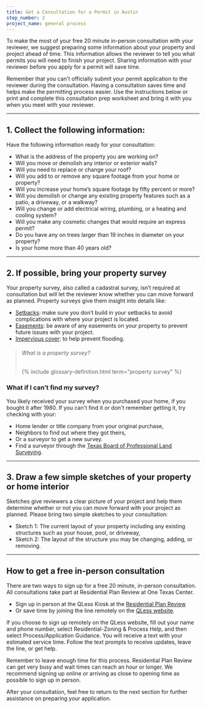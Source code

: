 ```yaml
---
title: Get a Consultation for a Permit in Austin
step_number: 2
project_name: general process
---
```



To make the most of your free 20 minute in-person consultation with your reviewer, we suggest preparing some information about your property and project ahead of time. This information allows the reviewer to tell you what permits you will need to finish your project. Sharing information with your reviewer before you apply for a permit will save time.

Remember that you can't officially submit your permit application to the reviewer during the consultation. Having a consultation saves time and helps make the permitting process easier. Use the instructions below or print and complete this consultation prep worksheet and bring it with you when you meet with your reviewer.

---

## 1. Collect the following information:

Have the following information ready for your consultation:

* What is the address of the property you are working on?
* Will you move or demolish any interior or exterior walls?
* Will you need to replace or change your roof?
* Will you add to or remove any square footage from your home or property?
* Will you increase your home’s square footage by fifty percent or more?
* Will you demolish or change any existing property features such as a patio, a driveway, or a walkway?
* Will you change or add electrical wiring, plumbing, or a heating and cooling system?
* Will you make any cosmetic changes that would require an express permit?
* Do you have any on trees larger than 19 inches in diameter on your property?
* Is your home more than 40 years old?

---

## 2. If possible, bring your property survey

Your property survey, also called a cadastral survey, isn’t required at consultation but will let the reviewer know whether you can move forward as planned. Property surveys give them insight into details like:

* [Setbacks](/resources/glossary/setback): make sure you don’t build in your setbacks to avoid complications with where your project is located.
* [Easements](/resources/glossary/easement): be aware of any easements on your property to prevent future issues with your project.
* [Impervious cover](/resources/glossary/impervious-cover): to help prevent flooding.

> ###### What is a property survey?
>
> {% include glossary-definition.html term="property survey" %}

### What if I can’t find my survey?

You likely received your survey when you purchased your home, if you bought it after 1980. If you can't find it or don't remember getting it, try checking with your:

* Home lender or title company from your original purchase,
* Neighbors to find out where they got theirs,
* Or a surveyor to get a new survey.
* Find a surveyor through the [Texas Board of Professional Land Surveying](http://txls.texas.gov).

---

## 3. Draw a few simple sketches of your property or home interior

Sketches give reviewers a clear picture of your project and help them determine whether or not you can move forward with your project as planned. Please bring two simple sketches to your consultation:

* Sketch 1: The current layout of your property including any existing structures such as your house, pool, or driveway,
* Sketch 2: The layout of the structure you may be changing, adding, or removing.

---

## How to get a free in-person consultation

There are two ways to sign up for a free 20 minute, in-person consultation. All consultations take part at Residential Plan Review at One Texas Center.

* Sign up in person at the QLess Kiosk at the [Residential Plan Review](/contact/#residential-plan-review)
* Or save time by joining the line remotely on the [QLess website](https://kiosk.qless.com/kiosk/app/home/19062?queues=63813,65072,64852,64862,66812).

If you choose to sign up remotely on the QLess website, fill out your name and phone number, select Residential-Zoning & Process Help, and then select Process/Application Guidance. You will receive a text with your estimated service time. Follow the text prompts to receive updates, leave the line, or get help.

Remember to leave enough time for this process. Residential Plan Review can get very busy and wait times can reach an hour or longer. We recommend signing up online or arriving as close to opening time as possible to sign up in person.

After your consultation, feel free to return to the next section for further assistance on preparing your application.